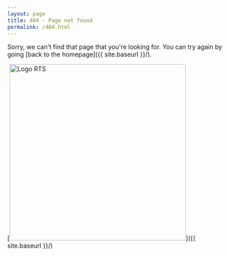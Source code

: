 ```yaml
---
layout: page
title: 404 - Page not found
permalink: /404.html
---
```


Sorry, we can't find that page that you're looking for. You can try again by going [back to the homepage]({{ site.baseurl }}/).

[<img src="{{ site.baseurl }}/images/logo_rts.png" alt="Logo RTS" style="width: 400px;"/>]({{ site.baseurl }}/)
